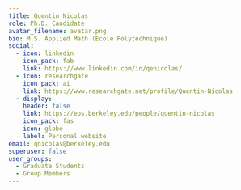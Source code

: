 ```yaml
---
title: Quentin Nicolas
role: Ph.D. Candidate
avatar_filename: avatar.png
bio: M.S. Applied Math (Ecole Polytechnique)
social:
  - icon: linkedin
    icon_pack: fab
    link: https://www.linkedin.com/in/qenicolas/
  - icon: researchgate
    icon_pack: ai
    link: https://www.researchgate.net/profile/Quentin-Nicolas
  - display:
    header: false
    link: https://eps.berkeley.edu/people/quentin-nicolas
    icon_pack: fas
    icon: globe
    label: Personal website
email: qnicolas@berkeley.edu
superuser: false
user_groups:
  - Graduate Students
  - Group Members
---
```

